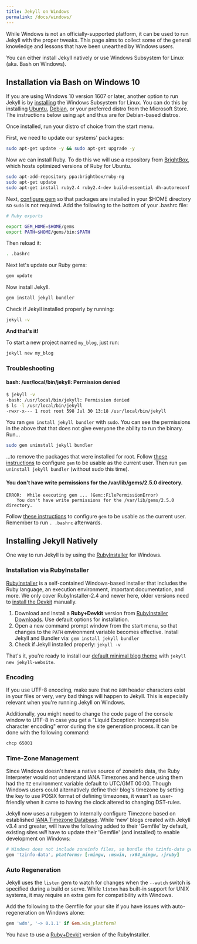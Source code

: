 ```yaml
---
title: Jekyll on Windows
permalink: /docs/windows/
---
```


[WSL-Guide]: https://docs.microsoft.com/en-us/windows/wsl/install-win10
[MSFT-Store-Ubuntu]: https://www.microsoft.com/en-us/p/ubuntu/9nblggh4msv6
[MSFT-Store-Debian]: https://www.microsoft.com/en-us/p/debian-gnu-linux/9msvkqc78pk6
[BASH-WSL]: https://msdn.microsoft.com/en-us/commandline/wsl/about
[No-Sudo]: [https://jekyllrb.com/docs/troubleshooting/#no-sudo

While Windows is not an officially-supported platform, it can be used to run Jekyll with the proper tweaks. This page aims to collect some of the general knowledge and lessons that have been unearthed by Windows users.

You can either install Jekyll natively or use Windows Subsystem for Linux (aka. Bash on Windows).

## Installation via Bash on Windows 10

If you are using Windows 10 version 1607 or later, another option to run Jekyll is by [installing][WSL-Guide] the Windows Subsystem for Linux.  You can do this by installing [Ubuntu](MSFT-STORE-Ubuntu), [Debian](MSFT-STORE-Debian), or your preferred distro from the Microsoft Store.  The instructions below using `apt` and thus are for Debian-based distros.

Once installed, run your distro of choice from the start menu.

First, we need to update our systems' packages:

```sh
sudo apt-get update -y && sudo apt-get upgrade -y
```

Now we can install Ruby. To do this we will use a repository from [BrightBox](https://www.brightbox.com/docs/ruby/ubuntu/), which hosts optimized versions of Ruby for Ubuntu.

```sh
sudo apt-add-repository ppa:brightbox/ruby-ng
sudo apt-get update
sudo apt-get install ruby2.4 ruby2.4-dev build-essential dh-autoreconf
```

Next, [configure gem][No-Sudo] so that packages are installed in your $HOME directory so `sudo` is not required.  Add the following to the bottom of your .bashrc file:

```sh
# Ruby exports

export GEM_HOME=$HOME/gems
export PATH=$HOME/gems/bin:$PATH
```

Then reload it:

```sh
. .bashrc
```

Next let's update our Ruby gems:

```sh
gem update
```

Now install Jekyll.

```sh
gem install jekyll bundler
```

Check if Jekyll installed properly by running:

```sh
jekyll -v
```

**And that's it!**

To start a new project named `my_blog`, just run:

```sh
jekyll new my_blog
```

### Troubleshooting

#### bash: /usr/local/bin/jekyll: Permission denied
```sh
$ jekyll -v
-bash: /usr/local/bin/jekyll: Permission denied
$ ls -l /usr/local/bin/jekyll
-rwxr-x--- 1 root root 598 Jul 30 13:18 /usr/local/bin/jekyll
```

You ran `gem install jekyll bundler` with `sudo`.  You can see the permissions in the above that that does not give everyone the ability to run the binary.  Run...

```sh
sudo gem uninstall jekyll bundler
``` 

...to remove the packages that were installed for root.  Follow [these instructions][No-Sudo] to configure `gem` to be usable as the current user.  Then run `gem uninstall jekyll bundler` (without sudo this time).

#### You don't have write permissions for the /var/lib/gems/2.5.0 directory.

```
ERROR:  While executing gem ... (Gem::FilePermissionError)
    You don't have write permissions for the /var/lib/gems/2.5.0 directory.
```

Follow [these instructions][No-Sudo] to configure `gem` to be usable as the current user.  Remember to run `. .bashrc` afterwards.


## Installing Jekyll Natively
One way to run Jekyll is by using the [RubyInstaller][] for Windows.

### Installation via RubyInstaller

[RubyInstaller][] is a self-contained Windows-based installer that includes the Ruby language, an execution environment, important documentation, and more.
We only cover RubyInstaller-2.4 and newer here, older versions need to [install the Devkit][Devkit-install] manually.

1. Download and Install a **Ruby+Devkit** version from [RubyInstaller Downloads][RubyInstaller-downloads].
   Use default options for installation.
2. Open a new command prompt window from the start menu, so that changes to the `PATH` environment variable becomes effective.
   Install Jekyll and Bundler via: `gem install jekyll bundler`
3. Check if Jekyll installed properly: `jekyll -v`

That's it, you're ready to install our [default minimal blog theme](https://github.com/jekyll/minima) with `jekyll new jekyll-website`.

[RubyInstaller]: https://rubyinstaller.org/
[RubyInstaller-downloads]: https://rubyinstaller.org/downloads/
[Devkit-install]: https://github.com/oneclick/rubyinstaller/wiki/Development-Kit


### Encoding

If you use UTF-8 encoding, make sure that no `BOM` header characters exist in your files or very, very bad things will happen to
Jekyll. This is especially relevant when you're running Jekyll on Windows.

Additionally, you might need to change the code page of the console window to UTF-8 in case you get a "Liquid Exception: Incompatible character encoding" error during the site generation process. It can be done with the following command:

```sh
chcp 65001
```


### Time-Zone Management

Since Windows doesn't have a native source of zoneinfo data, the Ruby Interpreter would not understand IANA Timezones and hence using them had the `TZ` environment variable default to UTC/GMT 00:00.
Though Windows users could alternatively define their blog's timezone by setting the key to use POSIX format of defining timezones, it wasn't as user-friendly when it came to having the clock altered to changing DST-rules.

Jekyll now uses a rubygem to internally configure Timezone based on established [IANA Timezone Database][IANA-database].
While 'new' blogs created with Jekyll v3.4 and greater, will have the following added to their 'Gemfile' by default, existing sites *will* have to update their 'Gemfile' (and installed) to enable development on Windows:

```ruby
# Windows does not include zoneinfo files, so bundle the tzinfo-data gem
gem 'tzinfo-data', platforms: [:mingw, :mswin, :x64_mingw, :jruby]
```

[IANA-database]: https://en.wikipedia.org/wiki/List_of_tz_database_time_zones

### Auto Regeneration

Jekyll uses the `listen` gem to watch for changes when the `--watch` switch is specified during a build or serve. While `listen` has built-in support for UNIX systems, it may require an extra gem for compatibility with Windows.

Add the following to the Gemfile for your site if you have issues with auto-regeneration on Windows alone:

```ruby
gem 'wdm', '~> 0.1.1' if Gem.win_platform?
```

You have to use a [Ruby+Devkit](https://rubyinstaller.org/downloads/) version of the RubyInstaller.


